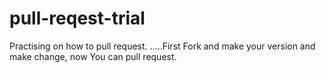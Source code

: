# pull-reqest-trial
Practising on how to pull request.
.....First Fork and make your version and make change,
now You can pull request.
